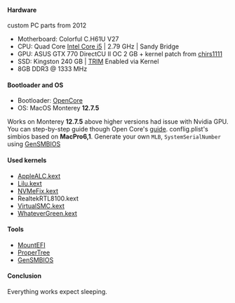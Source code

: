 #### Hardware
custom PC parts from 2012
* Motherboard: Colorful C.H61U V27
* CPU: Quad Core [Intel Core i5](https://www.intel.com/content/www/us/en/products/sku/52206/intel-core-i52300-processor-6m-cache-up-to-3-10-ghz/specifications.html) | 2.79 GHz | Sandy Bridge
* GPU: ASUS GTX 770 DirectCU II OC 2 GB + kernel patch from [chirs1111](https://github.com/chris1111/Geforce-Kepler-patcher)
* SSD: Kingston 240 GB | [TRIM](https://en.wikipedia.org/wiki/Trim_(computing)) Enabled via Kernel 
* 8GB DDR3 @ 1333 MHz

#### Bootloader and OS
* Bootloader: [OpenCore](https://github.com/acidanthera/OpenCorePkg)
* OS: MacOS Monterey **12.7.5**

Works on Monterey **12.7.5** above higher versions had issue with Nvidia GPU.
You can step-by-step guide though Open Core's [guide](https://dortania.github.io/OpenCore-Install-Guide/0).
conflig.plist's simbios based on **MacPro6,1**. Generate your own `MLB`, `SystemSerialNumber` using [GenSMBIOS](https://github.com/corpnewt/GenSMBIOS)

#### Used kernels
* [AppleALC.kext](https://github.com/acidanthera/AppleALC)
* [Lilu.kext]([https://github.com/acidanthera/Lilu](https://github.com/acidanthera/Lilu))
* [NVMeFix.kext](https://github.com/acidanthera/NVMeFix)
* RealtekRTL8100.kext
* [VirtualSMC.kext](https://github.com/acidanthera/VirtualSMC)
* [WhateverGreen.kext](https://github.com/acidanthera/WhateverGreen)

#### Tools
* [MountEFI](https://github.com/corpnewt/MountEFI)
* [ProperTree](https://github.com/corpnewt/ProperTree)
* [GenSMBIOS](https://github.com/corpnewt/GenSMBIOS)

#### Conclusion
Everything works expect sleeping.
